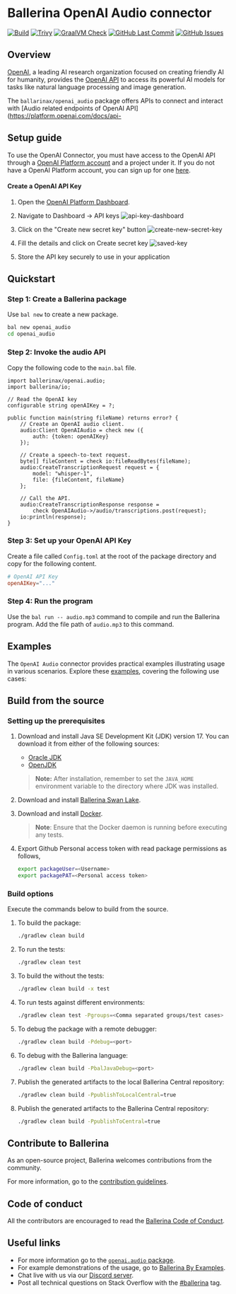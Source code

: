 # Ballerina OpenAI Audio connector

[![Build](https://github.com/ballerina-platform/module-ballerinax-openai.audio/actions/workflows/ci.yml/badge.svg)](https://github.com/ballerina-platform/module-ballerinax-openai.audio/actions/workflows/ci.yml)
[![Trivy](https://github.com/ballerina-platform/module-ballerinax-openai.audio/actions/workflows/trivy-scan.yml/badge.svg)](https://github.com/ballerina-platform/module-ballerinax-openai.audio/actions/workflows/trivy-scan.yml)
[![GraalVM Check](https://github.com/ballerina-platform/module-ballerinax-openai.audio/actions/workflows/build-with-bal-test-native.yml/badge.svg)](https://github.com/ballerina-platform/module-ballerinax-openai.audio/actions/workflows/build-with-bal-test-native.yml)
[![GitHub Last Commit](https://img.shields.io/github/last-commit/ballerina-platform/module-ballerinax-openai.audio.svg)](https://github.com/ballerina-platform/module-ballerinax-openai.audio/commits/master)
[![GitHub Issues](https://img.shields.io/github/issues/ballerina-platform/ballerina-library/module/openai.audio.svg?label=Open%20Issues)](https://github.com/ballerina-platform/ballerina-library/labels/module%openai.audio)

## Overview

[OpenAI](https://openai.com/), a leading AI research organization focused on creating friendly AI for humanity, provides the [OpenAI API](https://platform.openai.com/docs/api-reference/introduction) to access its powerful AI models for tasks like natural language processing and image generation.

The `ballarinax/openai_audio` package offers APIs to connect and interact with [Audio related endpoints of OpenAI API](https://platform.openai.com/docs/api-

## Setup guide

To use the OpenAI Connector, you must have access to the OpenAI API through a [OpenAI Platform account](https://platform.openai.com) and a project under it. If you do not have a OpenAI Platform account, you can sign up for one [here](https://platform.openai.com/signup).

#### Create a OpenAI API Key

1. Open the [OpenAI Platform Dashboard](https://platform.openai.com).

2. Navigate to Dashboard -> API keys
![api-key-dashboard](https://github.com/e19166/module-ballerinax-openai.audio/blob/documentation/docs/setup/resources/api-key-dashboard.png)

3. Click on the "Create new secret key" button
![create-new-secret-key](https://github.com/e19166/module-ballerinax-openai.audio/blob/documentation/docs/setup/resources/create-new-secrete-key.png)

4. Fill the details and click on Create secret key
![saved-key](https://github.com/e19166/module-ballerinax-openai.audio/blob/documentation/docs/setup/resources/saved-key.png)

5. Store the API key securely to use in your application

## Quickstart

### Step 1: Create a Ballerina package
Use `bal new` to create a new package. 

```sh
bal new openai_audio
cd openai_audio
```

### Step 2: Invoke the audio API 
Copy the following code to the `main.bal` file.

```ballerina
import ballerinax/openai.audio;
import ballerina/io;

// Read the OpenAI key
configurable string openAIKey = ?;

public function main(string fileName) returns error? {
    // Create an OpenAI audio client.
    audio:Client OpenAIAudio = check new ({
        auth: {token: openAIKey}
    });

    // Create a speech-to-text request.
    byte[] fileContent = check io:fileReadBytes(fileName);
    audio:CreateTranscriptionRequest request = {
        model: "whisper-1",
        file: {fileContent, fileName}
    };

    // Call the API.
    audio:CreateTranscriptionResponse response =
        check OpenAIAudio->/audio/transcriptions.post(request);
    io:println(response);
}
```

### Step 3: Set up your OpenAI API Key
Create a file called `Config.toml` at the root of the package directory and copy for the following content.
```toml
# OpenAI API Key
openAIKey="..."
```

### Step 4: Run the program
Use the `bal run -- audio.mp3` command to compile and run the Ballerina program. Add the file path of `audio.mp3` to this command.

## Examples

The `OpenAI Audio` connector provides practical examples illustrating usage in various scenarios. Explore these [examples](https://github.com/module-ballerinax-openai.audio/tree/main/examples/), covering the following use cases:

[//]: # (TODO: Add examples)

## Build from the source

### Setting up the prerequisites

1. Download and install Java SE Development Kit (JDK) version 17. You can download it from either of the following sources:

    * [Oracle JDK](https://www.oracle.com/java/technologies/downloads/)
    * [OpenJDK](https://adoptium.net/)

   > **Note:** After installation, remember to set the `JAVA_HOME` environment variable to the directory where JDK was installed.

2. Download and install [Ballerina Swan Lake](https://ballerina.io/).

3. Download and install [Docker](https://www.docker.com/get-started).

   > **Note**: Ensure that the Docker daemon is running before executing any tests.

4. Export Github Personal access token with read package permissions as follows,

    ```bash
    export packageUser=<Username>
    export packagePAT=<Personal access token>
    ```

### Build options

Execute the commands below to build from the source.

1. To build the package:

   ```bash
   ./gradlew clean build
   ```

2. To run the tests:

   ```bash
   ./gradlew clean test
   ```

3. To build the without the tests:

   ```bash
   ./gradlew clean build -x test
   ```

4. To run tests against different environments:

   ```bash
   ./gradlew clean test -Pgroups=<Comma separated groups/test cases>
   ```

5. To debug the package with a remote debugger:

   ```bash
   ./gradlew clean build -Pdebug=<port>
   ```

6. To debug with the Ballerina language:

   ```bash
   ./gradlew clean build -PbalJavaDebug=<port>
   ```

7. Publish the generated artifacts to the local Ballerina Central repository:

    ```bash
    ./gradlew clean build -PpublishToLocalCentral=true
    ```

8. Publish the generated artifacts to the Ballerina Central repository:

   ```bash
   ./gradlew clean build -PpublishToCentral=true
   ```

## Contribute to Ballerina

As an open-source project, Ballerina welcomes contributions from the community.

For more information, go to the [contribution guidelines](https://github.com/ballerina-platform/ballerina-lang/blob/master/CONTRIBUTING.md).

## Code of conduct

All the contributors are encouraged to read the [Ballerina Code of Conduct](https://ballerina.io/code-of-conduct).

## Useful links

* For more information go to the [`openai.audio` package](https://central.ballerina.io/ballerinax/openai.audio/latest).
* For example demonstrations of the usage, go to [Ballerina By Examples](https://ballerina.io/learn/by-example/).
* Chat live with us via our [Discord server](https://discord.gg/ballerinalang).
* Post all technical questions on Stack Overflow with the [#ballerina](https://stackoverflow.com/questions/tagged/ballerina) tag.

